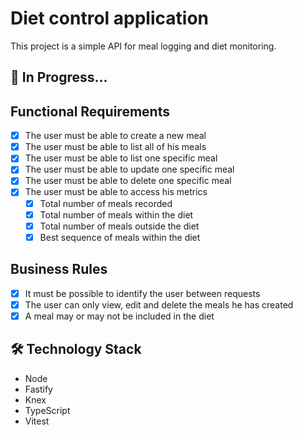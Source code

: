 # Diet control application

This project is a simple API for meal logging and diet monitoring.

## 🚧 In Progress...

## Functional Requirements

- [x] The user must be able to create a new meal
- [x] The user must be able to list all of his meals
- [x] The user must be able to list one specific meal
- [x] The user must be able to update one specific meal
- [x] The user must be able to delete one specific meal
- [x] The user must be able to access his metrics
  - [x] Total number of meals recorded
  - [x] Total number of meals within the diet
  - [x] Total number of meals outside the diet
  - [x] Best sequence of meals within the diet

## Business Rules
- [x] It must be possible to identify the user between requests
- [x] The user can only view, edit and delete the meals he has created
- [x] A meal may or may not be included in the diet

## 🛠 Technology Stack
- Node
- Fastify
- Knex
- TypeScript
- Vitest
